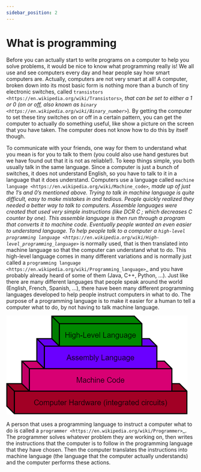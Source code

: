 ```yaml
---
sidebar_position: 2
---
```


# What is programming

Before you can actually start to write programs on a computer to help you solve problems, it would be nice to know what programming really is! We all use and see computers every day and hear people say how smart computers are. Actually, computers are not very smart at all! A computer, broken down into its most basic form is nothing more than a bunch of tiny electronic switches, called `transistors <https://en.wikipedia.org/wiki/Transistors>`_, that can be set to either a 1 or 0 (on or off, also known as `binary <https://en.wikipedia.org/wiki/Binary_number>`_). By getting the computer to set these tiny switches on or off in a certain pattern, you can get the computer to actually do something useful, like show a picture on the screen that you have taken. The computer does not know how to do this by itself though.

To communicate with your friends, one way for them to understand what you mean is for you to talk to them (you could also use hand gestures but we have found out that it is not as reliable!). To keep things simple, you both usually talk in the same language. Since a computer is just a bunch of switches, it does not understand English, so you have to talk to it in a language that it does understand. Computers use a language called `machine language <https://en.wikipedia.org/wiki/Machine_code>`_, made up of just the 1’s and 0’s mentioned above. Trying to talk in machine language is quite difficult, easy to make mistakes in and tedious. People quickly realized they needed a better way to talk to computers. Assemble languages were created that used very simple instructions (like DCR C ; which decreases C counter by one). This assemble language is then run through a program that converts it to machine code. Eventually people wanted an even easier to understand language. To help people talk to a computer a `high-level programming language <https://en.wikipedia.org/wiki/High-level_programming_language>`_ is normally used, that is then translated into machine language so that the computer can understand what to do. This high-level language comes in many different variations and is normally just called a `programming language <https://en.wikipedia.org/wiki/Programming_language>`_ and you have probably already heard of some of them (Java, C++, Python, …). Just like there are many different languages that people speak around the world (English, French, Spanish, …), there have been many different programming languages developed to help people instruct computers in what to do. The purpose of a programming language is to make it easier for a human to tell a computer what to do, by not having to talk machine language.

![programming_language_levels](./img/programming_language_levels.png)

A person that uses a programming language to instruct a computer what to do is called a `programmer <https://en.wikipedia.org/wiki/Programmer>`_. The programmer solves whatever problem they are working on, then writes the instructions that the computer is to follow in the programming language that they have chosen. Then the computer translates the instructions into machine language (the language that the computer actually understands) and the computer performs these actions.
